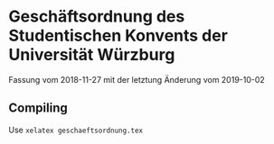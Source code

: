 # Geschäftsordnung des Studentischen Konvents der Universität Würzburg

Fassung vom 2018-11-27 mit der letztung Änderung vom 2019-10-02

## Compiling

Use `xelatex geschaeftsordnung.tex`
